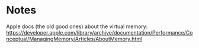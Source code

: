 # Notes

Apple docs (the old good ones) about the virtual memory:
https://developer.apple.com/library/archive/documentation/Performance/Conceptual/ManagingMemory/Articles/AboutMemory.html

